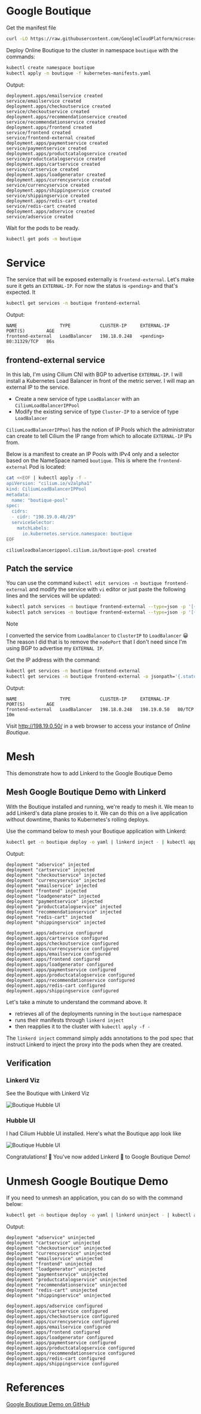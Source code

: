 # Google Boutique

Get the manifest file
```sh
curl -LO https://raw.githubusercontent.com/GoogleCloudPlatform/microservices-demo/main/release/kubernetes-manifests.yaml
```

Deploy Online Boutique to the cluster in namespace `boutique` with the commands:
```sh
kubectl create namespace boutique
kubectl apply -n boutique -f kubernetes-manifests.yaml
```

Output:
```
deployment.apps/emailservice created
service/emailservice created
deployment.apps/checkoutservice created
service/checkoutservice created
deployment.apps/recommendationservice created
service/recommendationservice created
deployment.apps/frontend created
service/frontend created
service/frontend-external created
deployment.apps/paymentservice created
service/paymentservice created
deployment.apps/productcatalogservice created
service/productcatalogservice created
deployment.apps/cartservice created
service/cartservice created
deployment.apps/loadgenerator created
deployment.apps/currencyservice created
service/currencyservice created
deployment.apps/shippingservice created
service/shippingservice created
deployment.apps/redis-cart created
service/redis-cart created
deployment.apps/adservice created
service/adservice created
```

Wait for the pods to be ready.
```sh
kubectl get pods -n boutique
```

# Service
The service that will be exposed externally is `frontend-external`. Let's make sure it gets an `EXTERNAL-IP`. For now the status is `<pending>` and that's expected. It 
```sh
kubectl get services -n boutique frontend-external
```

Output:
```
NAME                TYPE           CLUSTER-IP     EXTERNAL-IP   PORT(S)        AGE
frontend-external   LoadBalancer   198.18.0.248   <pending>     80:31329/TCP   86s
```

## frontend-external service
In this lab, I'm using Cilium CNI with BGP to advertise `EXTERNAL-IP`. I will install a Kubernetes Load Balancer in front of the metric server. I will map an external IP to the service.

- Create a new service of type `LoadBalancer` with an `CiliumLoadBalancerIPPool`
- Modify the existing service of type `Cluster-IP` to a service of type `LoadBalancer`

`CiliumLoadBalancerIPPool` has the notion of IP Pools which the administrator can create to tell Cilium the IP range from which to allocate `EXTERNAL-IP` IPs from.

Below is a manifest to create an IP Pools with IPv4 only and a selector based on the NameSpace named `boutique`. This is where the `frontend-external` Pod is located:
```sh
cat <<EOF | kubectl apply -f -
apiVersion: "cilium.io/v2alpha1"
kind: CiliumLoadBalancerIPPool
metadata:
  name: "boutique-pool"
spec:
  cidrs:
  - cidr: "198.19.0.48/29"
  serviceSelector:
    matchLabels:
      io.kubernetes.service.namespace: boutique
EOF
```

```
ciliumloadbalancerippool.cilium.io/boutique-pool created
```

## Patch the service
You can use the command `kubectl edit services -n boutique frontend-external` and modify the service with `vi` editor or just paste the following lines and the services will be updated:
```sh
kubectl patch services -n boutique frontend-external --type=json -p '[{"op":"replace","path":"/spec/type","value":"ClusterIP"}]'
kubectl patch services -n boutique frontend-external --type=json -p '[{"op":"replace","path":"/spec/type","value":"LoadBalancer"},{"op":"add","path":"/spec/allocateLoadBalancerNodePorts","value":false}]'
```

> [!NOTE]  
> I converted the service from `LoadBalancer` to `ClusterIP` to `LoadBalancer` 😀 The reason I did that is to remove the `nodePort` that I don't need since I'm using BGP to advertise my `EXTERNAL IP`.

Get the IP address with the command:
```sh
kubectl get services -n boutique frontend-external
kubectl get services -n boutique frontend-external -o jsonpath='{.status.loadBalancer.ingress[0].ip}{"\n"}'
```

Output:
```
NAME                TYPE           CLUSTER-IP     EXTERNAL-IP   PORT(S)        AGE
frontend-external   LoadBalancer   198.18.0.248   198.19.0.50   80/TCP         10m
```

Visit http://198.19.0.50/ in a web browser to access your instance of *Online Boutique*.

# Mesh
This demonstrate how to add Linkerd to the Google Boutique Demo

## Mesh Google Boutique Demo with Linkerd
With the Boutique installed and running, we're ready to mesh it. We mean to add Linkerd's data plane proxies to it. We can do this on a live application without downtime, thanks to Kubernetes's rolling deploys.

Use the command below to mesh your Boutique application with Linkerd:
```sh
kubectl get -n boutique deploy -o yaml | linkerd inject - | kubectl apply -f -
```

Output:
```
deployment "adservice" injected
deployment "cartservice" injected
deployment "checkoutservice" injected
deployment "currencyservice" injected
deployment "emailservice" injected
deployment "frontend" injected
deployment "loadgenerator" injected
deployment "paymentservice" injected
deployment "productcatalogservice" injected
deployment "recommendationservice" injected
deployment "redis-cart" injected
deployment "shippingservice" injected

deployment.apps/adservice configured
deployment.apps/cartservice configured
deployment.apps/checkoutservice configured
deployment.apps/currencyservice configured
deployment.apps/emailservice configured
deployment.apps/frontend configured
deployment.apps/loadgenerator configured
deployment.apps/paymentservice configured
deployment.apps/productcatalogservice configured
deployment.apps/recommendationservice configured
deployment.apps/redis-cart configured
deployment.apps/shippingservice configured
```

Let's take a minute to understand the command above. It
- retrieves all of the deployments running in the `boutique` namespace
- runs their manifests through `linkerd inject`
- then reapplies it to the cluster with `kubectl apply -f -`

The `linkerd inject` command simply adds annotations to the pod spec that instruct Linkerd to inject the proxy into the pods when they are created.

## Verification

### Linkerd Viz
See the Boutique with Linkerd Viz

![Boutique Hubble UI](./images/boutique-dashboard-viz.jpg)

### Hubble UI
I had Cilium Hubble UI installed. Here's what the Boutique app look like

![Boutique Hubble UI](./images/boutique-hubble-ui.jpg)

Congratulations! 🥳 You've now added Linkerd 🎈 to Google Boutique Demo!

# Unmesh Google Boutique Demo
If you need to unmesh an application, you can do so with the command below:
```sh
kubectl get -n boutique deploy -o yaml | linkerd uninject - | kubectl apply -f -
```

Output:
```
deployment "adservice" uninjected
deployment "cartservice" uninjected
deployment "checkoutservice" uninjected
deployment "currencyservice" uninjected
deployment "emailservice" uninjected
deployment "frontend" uninjected
deployment "loadgenerator" uninjected
deployment "paymentservice" uninjected
deployment "productcatalogservice" uninjected
deployment "recommendationservice" uninjected
deployment "redis-cart" uninjected
deployment "shippingservice" uninjected

deployment.apps/adservice configured
deployment.apps/cartservice configured
deployment.apps/checkoutservice configured
deployment.apps/currencyservice configured
deployment.apps/emailservice configured
deployment.apps/frontend configured
deployment.apps/loadgenerator configured
deployment.apps/paymentservice configured
deployment.apps/productcatalogservice configured
deployment.apps/recommendationservice configured
deployment.apps/redis-cart configured
deployment.apps/shippingservice configured
```

# References
[Google Boutique Demo on GitHub](https://github.com/GoogleCloudPlatform/microservices-demo)  
